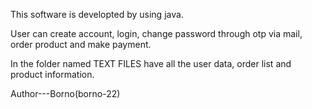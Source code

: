 This software is developted by using java.

User can create account, login, change password through otp via mail, order product and make payment.

In the folder named TEXT FILES have all the user data, order list and product information.





Author---Borno(borno-22)
